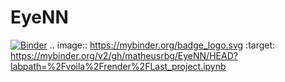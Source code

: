 # EyeNN
[![Binder](https://mybinder.org/badge_logo.svg)](https://mybinder.org/v2/gh/matheusrbg/EyeNN/HEAD?labpath=%2Fvoila%2Frender%2FLast_project.ipynb)
.. image:: https://mybinder.org/badge_logo.svg
 :target: https://mybinder.org/v2/gh/matheusrbg/EyeNN/HEAD?labpath=%2Fvoila%2Frender%2FLast_project.ipynb
